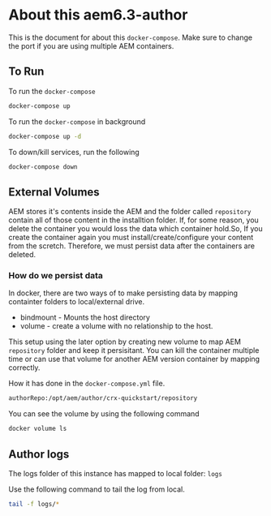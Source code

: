 # About this aem6.3-author
This is the document for about this `docker-compose`.
Make sure to change the port if you are using multiple AEM containers.

## To Run
To run the `docker-compose`

```bash
docker-compose up
```

To run the `docker-compose` in background

```bash
docker-compose up -d
```

To down/kill services, run the following
```bash
docker-compose down
```

## External Volumes
AEM stores it's contents inside the AEM and the folder called `repository` contain all of those content in the installtion folder. If, for some reason, you delete the container you would loss the data which container hold.So, If you create the container again you must install/create/configure your content from the scretch. Therefore, we must persist data after the containers are deleted.

### How do we persist data
In docker, there are two ways of to make persisting data by mapping containter folders to local/external drive.
- bindmount - Mounts the host directory
- volume - create a volume with no relationship to the host.

This setup using the later option by creating new volume to map AEM `repository` folder and keep it persisitant. You can kill the container multiple time or can use that volume for another AEM version container by mapping correctly.

How it has done in the `docker-compose.yml` file.
```bash
authorRepo:/opt/aem/author/crx-quickstart/repository
```

You can see the volume by using the following command
```bash
docker volume ls
```

## Author logs
The logs folder of this instance has mapped to local folder: `logs`

Use the following command to tail the log from local.
```bash
tail -f logs/*
```

